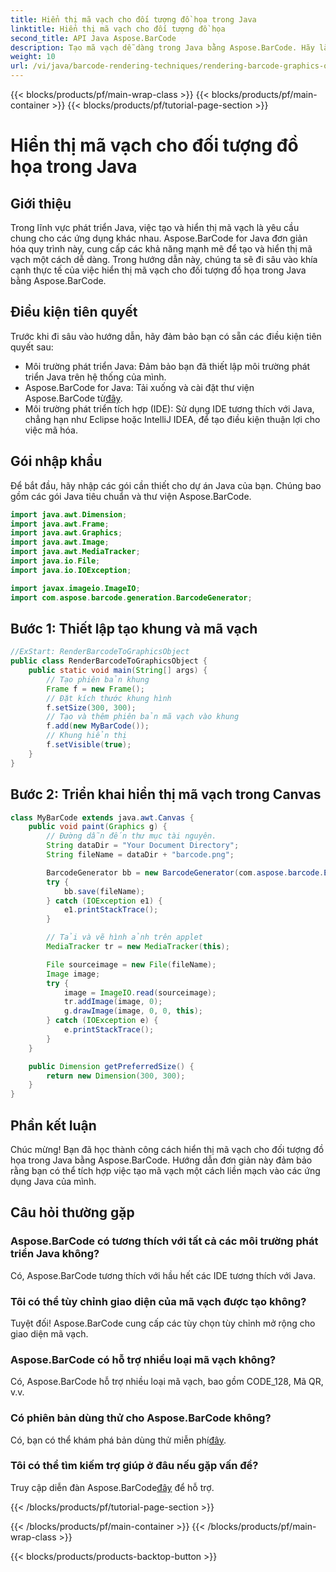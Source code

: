 ```yaml
---
title: Hiển thị mã vạch cho đối tượng đồ họa trong Java
linktitle: Hiển thị mã vạch cho đối tượng đồ họa
second_title: API Java Aspose.BarCode
description: Tạo mã vạch dễ dàng trong Java bằng Aspose.BarCode. Hãy làm theo hướng dẫn từng bước này để tích hợp liền mạch.
weight: 10
url: /vi/java/barcode-rendering-techniques/rendering-barcode-graphics-object/
---
```


{{< blocks/products/pf/main-wrap-class >}}
{{< blocks/products/pf/main-container >}}
{{< blocks/products/pf/tutorial-page-section >}}

# Hiển thị mã vạch cho đối tượng đồ họa trong Java


## Giới thiệu

Trong lĩnh vực phát triển Java, việc tạo và hiển thị mã vạch là yêu cầu chung cho các ứng dụng khác nhau. Aspose.BarCode for Java đơn giản hóa quy trình này, cung cấp các khả năng mạnh mẽ để tạo và hiển thị mã vạch một cách dễ dàng. Trong hướng dẫn này, chúng ta sẽ đi sâu vào khía cạnh thực tế của việc hiển thị mã vạch cho đối tượng đồ họa trong Java bằng Aspose.BarCode.

## Điều kiện tiên quyết

Trước khi đi sâu vào hướng dẫn, hãy đảm bảo bạn có sẵn các điều kiện tiên quyết sau:

- Môi trường phát triển Java: Đảm bảo bạn đã thiết lập môi trường phát triển Java trên hệ thống của mình.
-  Aspose.BarCode for Java: Tải xuống và cài đặt thư viện Aspose.BarCode từ[đây](https://releases.aspose.com/barcode/java/).
- Môi trường phát triển tích hợp (IDE): Sử dụng IDE tương thích với Java, chẳng hạn như Eclipse hoặc IntelliJ IDEA, để tạo điều kiện thuận lợi cho việc mã hóa.

## Gói nhập khẩu

Để bắt đầu, hãy nhập các gói cần thiết cho dự án Java của bạn. Chúng bao gồm các gói Java tiêu chuẩn và thư viện Aspose.BarCode.

```java
import java.awt.Dimension;
import java.awt.Frame;
import java.awt.Graphics;
import java.awt.Image;
import java.awt.MediaTracker;
import java.io.File;
import java.io.IOException;

import javax.imageio.ImageIO;
import com.aspose.barcode.generation.BarcodeGenerator;
```

## Bước 1: Thiết lập tạo khung và mã vạch

```java
//ExStart: RenderBarcodeToGraphicsObject
public class RenderBarcodeToGraphicsObject {
    public static void main(String[] args) {
        // Tạo phiên bản khung
        Frame f = new Frame();
        // Đặt kích thước khung hình
        f.setSize(300, 300);
        // Tạo và thêm phiên bản mã vạch vào khung
        f.add(new MyBarCode());
        // Khung hiển thị
        f.setVisible(true);
    }
}
```

## Bước 2: Triển khai hiển thị mã vạch trong Canvas

```java
class MyBarCode extends java.awt.Canvas {
    public void paint(Graphics g) {
        // Đường dẫn đến thư mục tài nguyên.
        String dataDir = "Your Document Directory";
        String fileName = dataDir + "barcode.png";

        BarcodeGenerator bb = new BarcodeGenerator(com.aspose.barcode.EncodeTypes.CODE_128, "12345678");
        try {
            bb.save(fileName);
        } catch (IOException e1) {
            e1.printStackTrace();
        }

        // Tải và vẽ hình ảnh trên applet
        MediaTracker tr = new MediaTracker(this);

        File sourceimage = new File(fileName);
        Image image;
        try {
            image = ImageIO.read(sourceimage);
            tr.addImage(image, 0);
            g.drawImage(image, 0, 0, this);
        } catch (IOException e) {
            e.printStackTrace();
        }
    }

    public Dimension getPreferredSize() {
        return new Dimension(300, 300);
    }
}
```

## Phần kết luận

Chúc mừng! Bạn đã học thành công cách hiển thị mã vạch cho đối tượng đồ họa trong Java bằng Aspose.BarCode. Hướng dẫn đơn giản này đảm bảo rằng bạn có thể tích hợp việc tạo mã vạch một cách liền mạch vào các ứng dụng Java của mình.

## Câu hỏi thường gặp

### Aspose.BarCode có tương thích với tất cả các môi trường phát triển Java không?
Có, Aspose.BarCode tương thích với hầu hết các IDE tương thích với Java.

### Tôi có thể tùy chỉnh giao diện của mã vạch được tạo không?
Tuyệt đối! Aspose.BarCode cung cấp các tùy chọn tùy chỉnh mở rộng cho giao diện mã vạch.

### Aspose.BarCode có hỗ trợ nhiều loại mã vạch không?
Có, Aspose.BarCode hỗ trợ nhiều loại mã vạch, bao gồm CODE_128, Mã QR, v.v.

### Có phiên bản dùng thử cho Aspose.BarCode không?
 Có, bạn có thể khám phá bản dùng thử miễn phí[đây](https://releases.aspose.com/).

### Tôi có thể tìm kiếm trợ giúp ở đâu nếu gặp vấn đề?
 Truy cập diễn đàn Aspose.BarCode[đây](https://forum.aspose.com/c/barcode/13) để hỗ trợ.

{{< /blocks/products/pf/tutorial-page-section >}}

{{< /blocks/products/pf/main-container >}}
{{< /blocks/products/pf/main-wrap-class >}}

{{< blocks/products/products-backtop-button >}}
